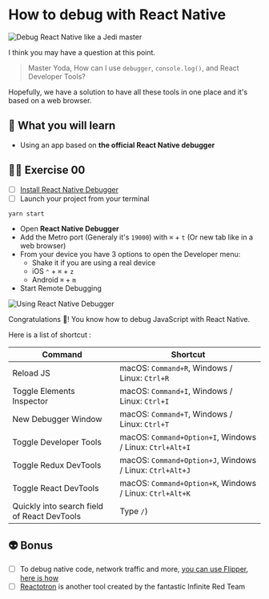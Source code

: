 # How to debug with React Native

![Debug React Native like a Jedi master](https://media.giphy.com/media/SZugp2K9LkL6w/giphy.gif)

I think you may have a question at this point.

> Master Yoda, How can I use `debugger`, `console.log()`, and React Developer Tools?

Hopefully, we have a solution to have all these tools in one place and it's based on a web browser.

## 📡 What you will learn

- Using an app based on **the official React Native debugger**

## 👨‍🚀 Exercise 00

- [ ] [Install React Native Debugger](https://github.com/jhen0409/react-native-debugger#installation)
- [ ] Launch your project from your terminal

```console
yarn start
```

- Open **React Native Debugger**
- Add the Metro port (Generaly it's `19000`) with `⌘` + `t` (Or new tab like in a web browser)
- From your device you have 3 options to open the Developer menu:
  - Shake it if you are using a real device
  - iOS `⌃` + `⌘` + `z`
  - Android `⌘` + `m`
- Start Remote Debugging

![Using React Native Debugger](https://raw.githubusercontent.com/flexbox/react-native-workshop/main/challenges/react-native-data-management/debug-react-native.gif)

Congratulations 👏! You know how to debug JavaScript with React Native.

Here is a list of shortcut : 

| Command | Shortcut |
| ------------- | ------------- |
| Reload JS  | macOS: `Command+R`, Windows / Linux: `Ctrl+R`  |
| Toggle Elements Inspector  | macOS: `Command+I`, Windows / Linux: `Ctrl+I` |
| New Debugger Window  | macOS: `Command+T`, Windows / Linux: `Ctrl+T`   |
| Toggle Developer Tools  | macOS: `Command+Option+I`, Windows / Linux: `Ctrl+Alt+I` |
| Toggle Redux DevTools | macOS: `Command+Option+J`, Windows / Linux: `Ctrl+Alt+J` |
| Toggle React DevTools  | macOS: `Command+Option+K`, Windows / Linux: `Ctrl+Alt+K`  |
| Quickly into search field of React DevTools | Type `/`) |

## 👽 Bonus

- [ ] To debug native code, network traffic and more, [you can use Flipper](https://fbflipper.com/), [here is how](https://twitter.com/Baconbrix/status/1412921581542658049?s=20)
- [ ] [Reactotron](https://github.com/infinitered/reactotron) is another tool created by the fantastic Infinite Red Team
